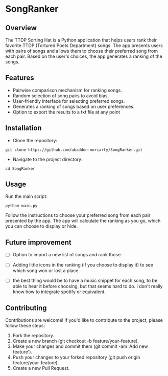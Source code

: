# SongRanker

## Overview
The TTDP Sorting Hat is a Python application that helps users rank their favorite TTDP (Tortured Poets Department) songs. The app presents users with pairs of songs and allows them to choose their preferred song from each pair. Based on the user's choices, the app generates a ranking of the songs.

## Features
- Pairwise comparison mechanism for ranking songs.
- Random selection of song pairs to avoid bias.
- User-friendly interface for selecting preferred songs.
- Generates a ranking of songs based on user preferences.
- Option to export the results to a txt file at any point

## Installation
- Clone the repository:
```
git clone https://github.com/abaddon-moriarty/SongRanker.git
```
- Navigate to the project directory:
```
cd SongRanker
```

## Usage
Run the main script:

```
python main.py
```

Follow the instructions to choose your preferred song from each pair presented by the app.
The app will calculate the ranking as you go, which you can choose to display or hide.

## Future improvement
- [ ] Option to import a new list of songs and rank those.
- [ ] Adding little icons in the ranking (if you choose to display it) to see which song won or lost a place.
- [ ] the best thing would be to have a music snippet for each song, to be able to hear it before choosing, but that seems hard to do. I don't really know how to integrate spotify or equivalent.


## Contributing
Contributions are welcome! If you'd like to contribute to the project, please follow these steps:

1. Fork the repository.
2. Create a new branch (git checkout -b feature/your-feature).
3. Make your changes and commit them (git commit -am 'Add new feature').
4. Push your changes to your forked repository (git push origin feature/your-feature).
5. Create a new Pull Request.
